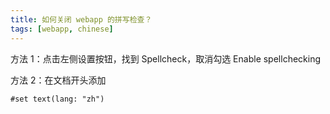 ```yaml
---
title: 如何关闭 webapp 的拼写检查？
tags: [webapp, chinese]
---
```


方法 1：点击左侧设置按钮，找到 Spellcheck，取消勾选 Enable spellchecking

方法 2：在文档开头添加

```typst no-render
#set text(lang: "zh")
```
